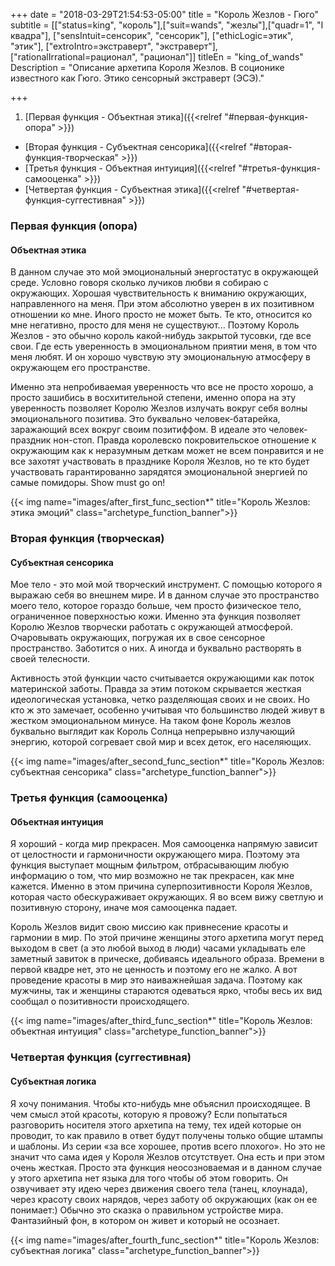 +++
date = "2018-03-29T21:54:53-05:00"
title = "Король Жезлов - Гюго"
subtitle = [["status=king", "король"],["suit=wands", "жезлы"],["quadr=1", "I квадра"], ["sensIntuit=сенсорик", "сенсорик"], ["ethicLogic=этик", "этик"], ["extroIntro=экстраверт", "экстраверт"], ["rationalIrrational=рационал", "рационал"]]
titleEn = "king_of_wands"
Description = "Описание архетипа Короля Жезлов. В соционике известного как Гюго. Этико сенсорный экстраверт (ЭСЭ)."

+++

1. [Первая функция - Объектная этика]({{<relref "#первая-функция-опора" >}})
+ [Вторая функция - Субъектная сенсорика]({{<relref "#вторая-функция-творческая" >}})
+ [Третья функция - Объектная интуиция]({{<relref "#третья-функция-самооценка" >}})
+ [Четвертая функция - Субъектная этика]({{<relref "#четвертая-функция-суггестивная" >}})

### Первая функция (опора)
#### Объектная этика
В данном случае это мой эмоциональный энергостатус в окружающей среде. Условно говоря сколько лучиков любви я 
собираю с окружающих. Хорошая чувствительность к вниманию окружающих, направленного на меня. При этом абсолютно 
уверен в их позитивном отношении ко мне. Иного просто не может быть. Те кто, относится ко мне негативно, 
просто для меня не существуют... Поэтому Король Жезлов - это обычно король какой-нибудь закрытой тусовки, 
где все свои. Где есть уверенность в эмоциональном приятии меня, в том что меня любят. И он хорошо чувствую 
эту эмоциональную атмосферу в окружающем его пространстве. 

Именно эта непробиваемая уверенность что все не просто хорошо, а просто зашибись в восхитительной степени, именно
опора на эту уверенность позволяет Королю Жезлов излучать вокруг себя волны эмоционального позитива. 
Это буквально человек-батарейка, заражающий всех вокруг своим позитиффом. В идеале это человек-праздник нон-стоп. 
Правда королевско покровительское отношение к окружающим как к неразумным деткам может не всем понравится и 
не все захотят участвовать в празднике Короля Жезлов, но те кто будет участвовать гарантированно зарядятся 
эмоциональной энергией по самые помидоры. Show must go on! 

{{< img name="images/after_first_func_section*" title="Король Жезлов: этика эмоций" class="archetype_function_banner">}}

### Вторая функция (творческая)
#### Субъектная сенсорика
Мое тело - это мой мой творческий инструмент. С помощью которого я выражаю себя во внешнем мире. 
И в данном случае  это пространство моего тело, которое гораздо больше, чем просто физическое тело, 
ограниченное поверхностью кожи. Именно эта функция позволяет Королю Жезлов творчески работать с окружающей 
атмосферой. Очаровывать окружающих, погружая их в свое сенсорное пространство. Заботится о них. 
А иногда и буквально растворять в своей телесности.

Активность этой функции часто считывается окружающими как поток материнской заботы. 
Правда за этим потоком скрывается жесткая идеологическая установка, четко разделяющая своих и не своих. 
Но кто ж это замечает, особенно учитывая что большинство людей живут в жестком эмоциональном минусе. 
На таком фоне Король жезлов буквально выглядит как Король Солнца непрерывно излучающий энергию, которой 
согревает свой мир и всех деток, его населяющих.  

{{< img name="images/after_second_func_section*" title="Король Жезлов: субъектная сенсорика" class="archetype_function_banner">}}

### Третья функция (самооценка)
#### Объектная интуиция
Я хороший - когда мир прекрасен. Моя самооценка напрямую зависит от целостности и гармоничности окружающего мира. 
Поэтому эта функция выступает мощным фильтром, отбрасывающим любую информацию о том, что мир возможно не так 
прекрасен, как мне кажется. Именно в этом причина суперпозитивности Короля Жезлов, которая часто обескураживает 
окружающих. Я во всем вижу светлую и позитивную сторону, иначе моя самооценка падает.

Король Жезлов видит свою миссию как привнесение красоты и гармонии в мир. По этой причине женщины этого архетипа 
могут перед выходом в свет (а это любой выход в люди) часами укладывать еле заметный завиток в прическе, 
добиваясь идеального образа. Времени в первой квадре нет, это не ценность и поэтому его не жалко. 
А вот проведение красоты в мир это наиважнейшая задача. Поэтому как мужчины, так и женщины стараются одеваться 
ярко, чтобы весь их вид сообщал о позитивности происходящего.

{{< img name="images/after_third_func_section*" title="Король Жезлов: объектная интуиция" class="archetype_function_banner">}}

### Четвертая функция (суггестивная)
#### Субъектная логика
Я хочу понимания. Чтобы кто-нибудь мне объяснил происходящее. В чем смысл этой красоты, которую я провожу? 
Если попытаться разговорить носителя этого архетипа на тему, тех идей которые он проводит, 
то как правило в ответ будут получены только общие штампы и шаблоны. Из серии «за все хорошее, 
против всего плохого». Но это не значит что сама идея у Короля Жезлов отсутствует. 
Она есть и при этом очень жесткая. Просто эта функция неосозноваемая и в данном случае у этого архетипа 
нет языка для того чтобы об этом говорить. Он озвучивает эту идею через движения своего тела (танец, клоунада), 
через красоту своих нарядов, через заботу об окружающих (как он ее понимает:) Обычно это сказка о правильном 
устройстве мира. Фантазийный фон, в котором он живет и который не осознает.

{{< img name="images/after_fourth_func_section*" title="Король Жезлов: субъектная логика" class="archetype_function_banner">}}
